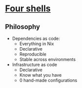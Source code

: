# [Four shells](https://4shells.com)

## Philosophy

- Dependencies as code:
  - Everything in Nix
  - Declarative
  - Reproducible
  - Stable across environments
- Infrastructure as code
  - Declarative
  - Know what you have
  - 0 hand-made configurations

